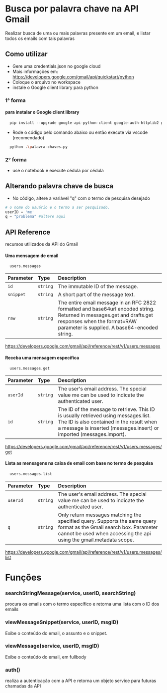 # Busca por palavra chave na API Gmail

Realizar busca de uma ou mais palavras presente em um email, e listar todos os emails com tais palavras

## Como utilizar

* Gere uma credentials.json no google cloud
* Mais informações em: https://developers.google.com/gmail/api/quickstart/python
* Coloque o arquivo no workspace
* instale o Google client library para python

### 1° forma

#### para instalar o Google client library
```python
  pip install --upgrade google-api-python-client google-auth-httplib2 google-auth-oauthlib
```

* Rode o código pelo comando abaixo ou então execute via vscode (recomendado)

```bash
  python .\palavra-chaves.py
```
### 2° forma
* use o notebook e execute cédula por cédula

## Alterando palavra chave de busca
* No código, altere a variável "q" com o termo de pesquisa desejado
```python
# o nome do usuário e o termo a ser pesquisado.
userID = 'me'    
q = "problema" #altere aqui
```

## API Reference
recursos utilizados da API do Gmail

#### Uma mensagem de email

```
  users.messages
```

| Parameter | Type     | Description                       |
| :-------- | :------- | :-------------------------------- |
| `id`      | `string` | The immutable ID of the message. |
| `snippet`      | `string` | A short part of the message text. |
| `raw`      | `string` | The entire email message in an RFC 2822 formatted and base64url encoded string. Returned in messages.get and drafts.get responses when the format=RAW parameter is supplied. A base64-encoded string. |

https://developers.google.com/gmail/api/reference/rest/v1/users.messages

#### Receba uma mensagem específica

```
  users.messages.get
```

| Parameter | Type     | Description                |
| :-------- | :------- | :------------------------- |
| `userId` | `string` | The user's email address. The special value me can be used to indicate the authenticated user.|
| `id` | `string` | The ID of the message to retrieve. This ID is usually retrieved using messages.list. The ID is also contained in the result when a message is inserted (messages.insert) or imported (messages.import). |

https://developers.google.com/gmail/api/reference/rest/v1/users.messages/get

#### Lista as mensagens na caixa de email com base no termo de pesquisa

```
  users.messages.list
```

| Parameter | Type     | Description                       |
| :-------- | :------- | :-------------------------------- |
| `userId`      | `string` | The user's email address. The special value me can be used to indicate the authenticated user. |
| `q`      | `string` | Only return messages matching the specified query. Supports the same query format as the Gmail search box. Parameter cannot be used when accessing the api using the gmail.metadata scope. |

https://developers.google.com/gmail/api/reference/rest/v1/users.messages/list

# Funções

### searchStringMessage(service, userID, searchString)
procura os emails com o termo específico e retorna uma lista com o ID dos emails


### viewMessageSnippet(service, userID, msgID)
Exibe o conteúdo do email, o assunto e o snippet.

### viewMessage(service, userID, msgID)
Exibe o conteúdo do email, em fullbody

### auth()
realiza a autenticação com a API e retorna um objeto service para futuras chamadas da API


